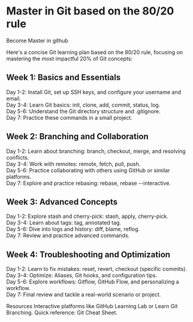 # Master in Git based on the 80/20 rule
Become Master in github


Here's a concise Git learning plan based on the 80/20 rule, focusing on mastering the most impactful 20% of Git concepts:

## Week 1: Basics and Essentials
Day 1-2: Install Git, set up SSH keys, and configure your username and email.  
Day 3-4: Learn Git basics: init, clone, add, commit, status, log.  
Day 5-6: Understand the Git directory structure and .gitignore.  
Day 7: Practice these commands in a small project.  
## Week 2: Branching and Collaboration
Day 1-2: Learn about branching: branch, checkout, merge, and resolving conflicts.  
Day 3-4: Work with remotes: remote, fetch, pull, push.  
Day 5-6: Practice collaborating with others using GitHub or similar platforms.  
Day 7: Explore and practice rebasing: rebase, rebase --interactive.  
## Week 3: Advanced Concepts
Day 1-2: Explore stash and cherry-pick: stash, apply, cherry-pick.  
Day 3-4: Learn about tags: tag, annotated tag.  
Day 5-6: Dive into logs and history: diff, blame, reflog.  
Day 7: Review and practice advanced commands.  
## Week 4: Troubleshooting and Optimization
Day 1-2: Learn to fix mistakes: reset, revert, checkout (specific commits).  
Day 3-4: Optimize: Aliases, Git hooks, and configuration tips.  
Day 5-6: Explore workflows: Gitflow, GitHub Flow, and personalizing a workflow.  
Day 7: Final review and tackle a real-world scenario or project.  

Resources
Interactive platforms like GitHub Learning Lab or Learn Git Branching.
Quick reference: Git Cheat Sheet.
